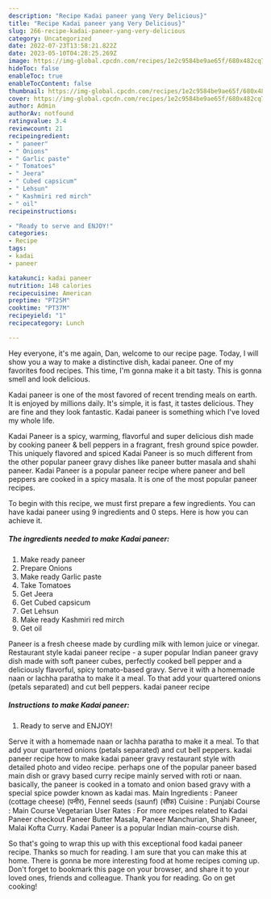```yaml
---
description: "Recipe Kadai paneer yang Very Delicious}"
title: "Recipe Kadai paneer yang Very Delicious}"
slug: 266-recipe-kadai-paneer-yang-very-delicious
category: Uncategorized
date: 2022-07-23T13:58:21.822Z
date: 2023-05-10T04:28:25.269Z
image: https://img-global.cpcdn.com/recipes/1e2c9584be9ae65f/680x482cq70/kadai-paneer-recipe-main-photo.jpg
hideToc: false
enableToc: true
enableTocContent: false
thumbnail: https://img-global.cpcdn.com/recipes/1e2c9584be9ae65f/680x482cq70/kadai-paneer-recipe-main-photo.jpg
cover: https://img-global.cpcdn.com/recipes/1e2c9584be9ae65f/680x482cq70/kadai-paneer-recipe-main-photo.jpg
author: Admin
authorAv: notfound
ratingvalue: 3.4
reviewcount: 21
recipeingredient:
- " paneer"
- " Onions"
- " Garlic paste"
- " Tomatoes"
- " Jeera"
- " Cubed capsicum"
- " Lehsun"
- " Kashmiri red mirch"
- " oil"
recipeinstructions:

- "Ready to serve and ENJOY!"
categories:
- Recipe
tags:
- kadai
- paneer

katakunci: kadai paneer 
nutrition: 148 calories
recipecuisine: American
preptime: "PT25M"
cooktime: "PT37M"
recipeyield: "1"
recipecategory: Lunch

---
```



Hey everyone, it's me again, Dan, welcome to our recipe page. Today, I will show you a way to make a distinctive dish, kadai paneer. One of my favorites food recipes. This time, I'm gonna make it a bit tasty. This is gonna smell and look delicious.

Kadai paneer is one of the most favored of recent trending meals on earth. It is enjoyed by millions daily. It's simple, it is fast, it tastes delicious. They are fine and they look fantastic. Kadai paneer is something which I've loved my whole life.

Kadai Paneer is a spicy, warming, flavorful and super delicious dish made by cooking paneer &amp; bell peppers in a fragrant, fresh ground spice powder. This uniquely flavored and spiced Kadai Paneer is so much different from the other popular paneer gravy dishes like paneer butter masala and shahi paneer. Kadai Paneer is a popular paneer recipe where paneer and bell peppers are cooked in a spicy masala. It is one of the most popular paneer recipes.


To begin with this recipe, we must first prepare a few ingredients. You can have kadai paneer using 9 ingredients and 0 steps. Here is how you can achieve it.

<!--inarticleads1-->

##### The ingredients needed to make Kadai paneer:

1. Make ready  paneer
1. Prepare  Onions
1. Make ready  Garlic paste
1. Take  Tomatoes
1. Get  Jeera
1. Get  Cubed capsicum
1. Get  Lehsun
1. Make ready  Kashmiri red mirch
1. Get  oil


Paneer is a fresh cheese made by curdling milk with lemon juice or vinegar. Restaurant style kadai paneer recipe - a super popular Indian paneer gravy dish made with soft paneer cubes, perfectly cooked bell pepper and a deliciously flavorful, spicy tomato-based gravy. Serve it with a homemade naan or lachha paratha to make it a meal. To that add your quartered onions (petals separated) and cut bell peppers. kadai paneer recipe 

<!--inarticleads2-->

##### Instructions to make Kadai paneer:


1. Ready to serve and ENJOY!

Serve it with a homemade naan or lachha paratha to make it a meal. To that add your quartered onions (petals separated) and cut bell peppers. kadai paneer recipe how to make kadai paneer gravy restaurant style with detailed photo and video recipe. perhaps one of the popular paneer based main dish or gravy based curry recipe mainly served with roti or naan. basically, the paneer is cooked in a tomato and onion based gravy with a special spice powder known as kadai mas. Main Ingredients : Paneer (cottage cheese) (पनीर), Fennel seeds (saunf) (सौंफ) Cuisine : Punjabi Course : Main Course Vegetarian User Rates : For more recipes related to Kadai Paneer checkout Paneer Butter Masala, Paneer Manchurian, Shahi Paneer, Malai Kofta Curry. Kadai Paneer is a popular Indian main-course dish. 

So that's going to wrap this up with this exceptional food kadai paneer recipe. Thanks so much for reading. I am sure that you can make this at home. There is gonna be more interesting food at home recipes coming up. Don't forget to bookmark this page on your browser, and share it to your loved ones, friends and colleague. Thank you for reading. Go on get cooking!
